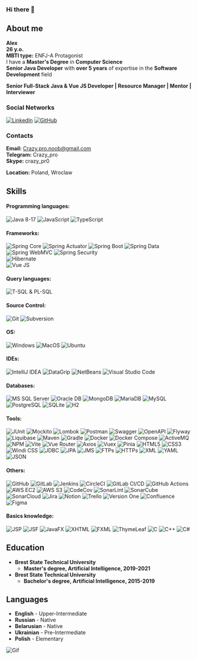 ### Hi there 👋

## About me
**Alex**\
**26 y.o.**\
**MBTI type:** ENFJ-A Protagonist\
I have a **Master's Degree** in **Computer Science**\
**Senior Java Developer** with **over 5 years** of expertise in the **Software Development** field

**Senior Full-Stack Java & Vue JS Developer | Resource Manager | Mentor | Interviewer**

### Social Networks
[![LinkedIn](https://img.shields.io/badge/-LinkedIn-blue?logo=linkedin&logoColor=white&style=for-the-badge)](https://www.linkedin.com/in/crazy-pro)
[![GitHub](https://img.shields.io/badge/-GitHub-black?style=for-the-badge&logo=GitHub&logoColor=white)](https://github.com/Crazy-pro)

### Contacts
**Email:** Crazy.pro.noob@gmail.com\
**Telegram:** Crazy_pro\
**Skype:** crazy_pr0

**Location:** Poland, Wroclaw

## Skills
#### Programming languages:
![Java 8-17](https://img.shields.io/badge/-Java_8--17-black?style=for-the-badge&logo=oracle&logoColor=orange)
![JavaScript](https://img.shields.io/badge/-JavaScript-black?style=for-the-badge&logo=javascript&logoColor=yellow)
![TypeScript](https://img.shields.io/badge/-TypeScript-black?style=for-the-badge&logo=typescript&logoColor=blue)
#### Frameworks:
![Spring Core](https://img.shields.io/badge/-Spring-black?style=for-the-badge&logo=spring&logoColor=green)
![Spring Actuator](https://img.shields.io/badge/-Actuator-black?style=for-the-badge&logo=spring&logoColor=green)
![Spring Boot](https://img.shields.io/badge/-Boot-black?style=for-the-badge&logo=spring-boot&logoColor=green)
![Spring Data](https://img.shields.io/badge/-Data-black?style=for-the-badge&logo=spring&logoColor=green)
![Spring WebMVC](https://img.shields.io/badge/-WebMVC-black?style=for-the-badge&logo=spring&logoColor=green)
![Spring Security](https://img.shields.io/badge/-Security-black?style=for-the-badge&logo=spring-security&logoColor=green)\
![Hibernate](https://img.shields.io/badge/-Hibernate-black?style=for-the-badge&logo=hibernate&logoColor=grey)\
![Vue JS](https://img.shields.io/badge/-Vue_js-black?style=for-the-badge&logo=vue.js&logoColor=mint)
#### Query languages:
![T-SQL & PL-SQL](https://img.shields.io/badge/-T--SQL_&_PL--SQL-black?style=for-the-badge)
#### Source Control: 
![Git](https://img.shields.io/badge/-Git-black?style=for-the-badge&logo=git&logoColor=tomato)
![Subversion](https://img.shields.io/badge/-Subversion-black?style=for-the-badge&logo=subversion&logoColor=blue)
#### OS:
![Windows](https://img.shields.io/badge/-Windows-black?style=for-the-badge&logo=windows&logoColor=blue)
![MacOS](https://img.shields.io/badge/-MacOS-black?style=for-the-badge&logo=macos&logoColor=blue)
![Ubuntu](https://img.shields.io/badge/-Ubuntu-black?style=for-the-badge&logo=ubuntu&logoColor=tomato)
#### IDEs:
![IntelliJ IDEA](https://img.shields.io/badge/-IntelliJ_IDEA-black?style=for-the-badge&logo=intellij-idea&logoColor=gray)
![DataGrip](https://img.shields.io/badge/-DataGrip-black?style=for-the-badge&logo=datagrip&logoColor=gray)
![NetBeans](https://img.shields.io/badge/-NetBeans-black?style=for-the-badge&logo=netbeans&logoColor=blue)
![Visual Studio Code](https://img.shields.io/badge/-VS_Code-black?style=for-the-badge&logo=visual-studio-code&logoColor=blue)
#### Databases:
![MS SQL Server](https://img.shields.io/badge/-MS_SQL_Server-black?style=for-the-badge&logo=microsoft-sql-server&logoColor=red)
![Oracle DB](https://img.shields.io/badge/-Oracle_DB-black?style=for-the-badge&logo=oracle&logoColor=orange)
![MongoDB](https://img.shields.io/badge/-MongoDB-black?style=for-the-badge&logo=mongodb&logoColor=green)
![MariaDB](https://img.shields.io/badge/-MariaDB-black?style=for-the-badge&logo=mariadb&logoColor=brown)
![MySQL](https://img.shields.io/badge/-MySQL-black?style=for-the-badge&logo=mysql&logoColor=blue)
![PostgreSQL](https://img.shields.io/badge/-PostgreSQL-black?style=for-the-badge&logo=postgresql&logoColor=blue)
![SQLite](https://img.shields.io/badge/-SQLite-black?style=for-the-badge&logo=sqlite&logoColor=blue)
![H2](https://img.shields.io/badge/-H2-black?style=for-the-badge&logo=h2&logoColor=yellow)
#### Tools:
![JUnit](https://img.shields.io/badge/-JUnit-black?style=for-the-badge&logo=junit5&logoColor=red)
![Mockito](https://img.shields.io/badge/-Mockito-black?style=for-the-badge&logo=mockito&logoColor=blue)
![Lombok](https://img.shields.io/badge/-Lombok-black?style=for-the-badge&logo=lombok&logoColor=green)
![Postman](https://img.shields.io/badge/-Postman-black?style=for-the-badge&logo=postman&logoColor=orange)
![Swagger](https://img.shields.io/badge/-Swagger-black?style=for-the-badge&logo=swagger&logoColor=orange)
![OpenAPI](https://img.shields.io/badge/-OpenAPI-black?style=for-the-badge&logo=open-api&logoColor=orange)
![Flyway](https://img.shields.io/badge/-Flyway-black?style=for-the-badge&logo=flyway&logoColor=blue)
![Liquibase](https://img.shields.io/badge/-Liquibase-black?style=for-the-badge&logo=liquibase&logoColor=blue)
![Maven](https://img.shields.io/badge/-Maven-black?style=for-the-badge&logo=apache-maven&logoColor=red)
![Gradle](https://img.shields.io/badge/-Gradle-black?style=for-the-badge&logo=gradle&logoColor=green)
![Docker](https://img.shields.io/badge/-Docker-black?style=for-the-badge&logo=docker&logoColor=blue)
![Docker Compose](https://img.shields.io/badge/-Docker_Compose-black?style=for-the-badge&logo=docker&logoColor=blue)
![ActiveMQ](https://img.shields.io/badge/-ActiveMQ-black?style=for-the-badge&logo=activemq&logoColor=red)
![NPM](https://img.shields.io/badge/-NPM-black?style=for-the-badge&logo=npm&logoColor=red)
![Vite](https://img.shields.io/badge/-Vite-black?style=for-the-badge&logo=vite&logoColor=blue)
![Vue Router](https://img.shields.io/badge/-Vue_Router-black?style=for-the-badge&logo=vue-dot-js&logoColor=green)
![Axios](https://img.shields.io/badge/-Axios-black?style=for-the-badge&logo=axios&logoColor=blue)
![Vuex](https://img.shields.io/badge/-Vuex-black?style=for-the-badge&logo=vuex&logoColor=green)
![Pinia](https://img.shields.io/badge/-Pinia-black?style=for-the-badge&logo=pinia&logoColor=green)
![HTML5](https://img.shields.io/badge/-HTML5-black?style=for-the-badge&logo=html5&logoColor=red)
![CSS3](https://img.shields.io/badge/-CSS3-black?style=for-the-badge&logo=css3&logoColor=blue)
![Windi CSS](https://img.shields.io/badge/-Windi_CSS-black?style=for-the-badge&logo=windicss&logoColor=cyan)
![JDBC](https://img.shields.io/badge/-JDBC-black?style=for-the-badge&logo=java&logoColor=red)
![JPA](https://img.shields.io/badge/-JPA-black?style=for-the-badge&logo=eclipse&logoColor=blue)
![JMS](https://img.shields.io/badge/-JMS-black?style=for-the-badge&logo=java&logoColor=red)
![FTPs](https://img.shields.io/badge/-FTPs-black?style=for-the-badge&logo=ftp&logoColor=blue)
![HTTPs](https://img.shields.io/badge/-HTTPs-black?style=for-the-badge&logo=https&logoColor=green)
![XML](https://img.shields.io/badge/-XML-black?style=for-the-badge&logo=xml&logoColor=red)
![YAML](https://img.shields.io/badge/-YAML-black?style=for-the-badge&logo=yaml&logoColor=blue)
![JSON](https://img.shields.io/badge/-JSON-black?style=for-the-badge&logo=json&logoColor=orange)
#### Others:
![GitHub](https://img.shields.io/badge/-GitHub-black?style=for-the-badge&logo=github&logoColor=white)
![GitLab](https://img.shields.io/badge/-GitLab-black?style=for-the-badge&logo=gitlab&logoColor=orange)
![Jenkins](https://img.shields.io/badge/-Jenkins-black?style=for-the-badge&logo=jenkins&logoColor=red)
![CircleCI](https://img.shields.io/badge/-CircleCI-black?style=for-the-badge&logo=circleci&logoColor=green)
![GitLab CI/CD](https://img.shields.io/badge/-GitLab_CI_CD-black?style=for-the-badge&logo=gitlab&logoColor=orange)
![GitHub Actions](https://img.shields.io/badge/-GitHub_Actions-black?style=for-the-badge&logo=github-actions&logoColor=gray)
![AWS EC2](https://img.shields.io/badge/-AWS_EC2-black?style=for-the-badge&logo=amazon-aws&logoColor=orange)
![AWS S3](https://img.shields.io/badge/-AWS_S3-black?style=for-the-badge&logo=amazon-s3&logoColor=orange)
![CodeCov](https://img.shields.io/badge/-CodeCov-black?style=for-the-badge&logo=codecov&logoColor=blue)
![SonarLint](https://img.shields.io/badge/-SonarLint-black?style=for-the-badge&logo=sonarlint&logoColor=green)
![SonarCube](https://img.shields.io/badge/-SonarCube-black?style=for-the-badge&logo=sonarqube&logoColor=green)
![SonarCloud](https://img.shields.io/badge/-SonarCloud-black?style=for-the-badge&logo=sonarcloud&logoColor=green)
![Jira](https://img.shields.io/badge/-Jira-black?style=for-the-badge&logo=jira&logoColor=blue)
![Notion](https://img.shields.io/badge/-Notion-black?style=for-the-badge&logo=notion&logoColor=white)
![Trello](https://img.shields.io/badge/-Trello-black?style=for-the-badge&logo=trello&logoColor=blue)
![Version One](https://img.shields.io/badge/-Version_One-black?style=for-the-badge&logo=versionone&logoColor=green)
![Confluence](https://img.shields.io/badge/-Confluence-black?style=for-the-badge&logo=confluence&logoColor=blue)
![Figma](https://img.shields.io/badge/-Figma-black?style=for-the-badge&logo=figma&logoColor=red)
#### Basics knowledge:
![JSP](https://img.shields.io/badge/-JSP-black?style=for-the-badge&logo=jsp&logoColor=red)
![JSF](https://img.shields.io/badge/-JSF-black?style=for-the-badge&logo=jsf&logoColor=blue)
![JavaFX](https://img.shields.io/badge/-JavaFX-black?style=for-the-badge&logo=javafx&logoColor=orange)
![XHTML](https://img.shields.io/badge/-XHTML-black?style=for-the-badge&logo=xhtml&logoColor=red)
![FXML](https://img.shields.io/badge/-FXML-black?style=for-the-badge&logo=fxml&logoColor=orange)
![ThymeLeaf](https://img.shields.io/badge/-ThymeLeaf-black?style=for-the-badge&logo=thymeleaf&logoColor=green)
![C](https://img.shields.io/badge/-C-black?style=for-the-badge&logo=c&logoColor=green)
![C++](https://img.shields.io/badge/-C++-black?style=for-the-badge&logo=cplusplus&logoColor=blue)
![C#](https://img.shields.io/badge/-C%23-black?style=for-the-badge&logo=c-sharp&logoColor=purple)

## Education
* **Brest State Technical University**
    + **Master's degree, Artificial Intelligence, 2019-2021**
* **Brest State Technical University**
    + **Bachelor's degree, Artificial Intelligence, 2015-2019**

## Languages
* **English** - Upper-Intermediate
* **Russian** - Native
* **Belarusian** - Native
* **Ukrainian** - Pre-Intermediate
* **Polish** - Elementary

![Gif](https://user-images.githubusercontent.com/94010184/154801518-49ee9ecb-0ddb-4325-9069-d0afeaec691c.gif)
